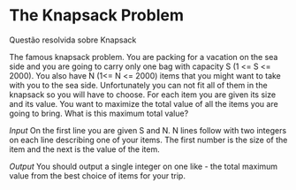 # The Knapsack Problem
Questão resolvida sobre Knapsack

The famous knapsack problem. You are packing for a vacation on the sea side and you are going
to carry only one bag with capacity S (1 <= S <= 2000). You also have N (1<= N <= 2000) items that
you might want to take with you to the sea side. Unfortunately you can not fit all of them in the
knapsack so you will have to choose. For each item you are given its size and its value. You want
to maximize the total value of all the items you are going to bring. What is this maximum total
value?

*Input*
On the first line you are given S and N. N lines follow with two integers on each line describing
one of your items. The first number is the size of the item and the next is the value of the item.

*Output*
You should output a single integer on one like - the total maximum value from the best choice of
items for your trip.
